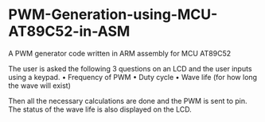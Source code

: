 # PWM-Generation-using-MCU-AT89C52-in-ASM
A PWM generator code written in ARM assembly for MCU AT89C52

The user is asked the following 3 questions on an LCD and the user inputs using a keypad.
• Frequency of PWM
• Duty cycle
• Wave life (for how long the wave will exist)

Then all the necessary calculations are done and the PWM is sent to pin.
The status of the wave life is also displayed on the LCD.
